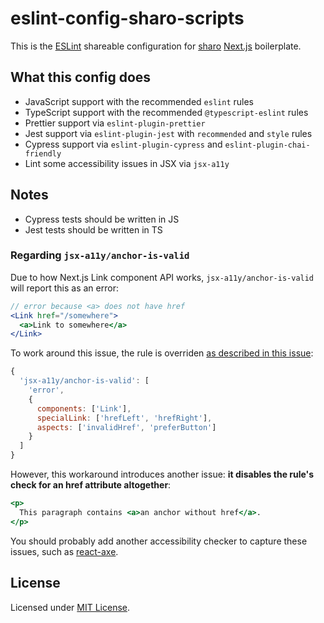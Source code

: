 # eslint-config-sharo-scripts

This is the [ESLint][eslint] shareable configuration for [sharo][sharo]
[Next.js][next] boilerplate.

## What this config does

- JavaScript support with the recommended `eslint` rules
- TypeScript support with the recommended `@typescript-eslint` rules
- Prettier support via `eslint-plugin-prettier`
- Jest support via `eslint-plugin-jest` with `recommended` and `style` rules
- Cypress support via `eslint-plugin-cypress` and `eslint-plugin-chai-friendly`
- Lint some accessibility issues in JSX via `jsx-a11y`

## Notes

- Cypress tests should be written in JS
- Jest tests should be written in TS

### Regarding `jsx-a11y/anchor-is-valid`

Due to how Next.js Link component API works, `jsx-a11y/anchor-is-valid` will
report this as an error:

```jsx
// error because <a> does not have href
<Link href="/somewhere">
  <a>Link to somewhere</a>
</Link>
```

To work around this issue, the rule is overriden [as described in this issue][anchor-workaround]:

```js
{
  'jsx-a11y/anchor-is-valid': [
    'error',
    {
      components: ['Link'],
      specialLink: ['hrefLeft', 'hrefRight'],
      aspects: ['invalidHref', 'preferButton']
    }
  ]
}
```

However, this workaround introduces another issue: **it disables the rule's
check for an href attribute altogether**:

```jsx
<p>
  This paragraph contains <a>an anchor without href</a>.
</p>
```

You should probably add another accessibility checker to capture these issues,
such as [react-axe].

## License

Licensed under [MIT License][license].

[anchor-workaround]: https://github.com/evcohen/eslint-plugin-jsx-a11y/issues/402#issuecomment-368305051
[eslint]: https://eslint.org/
[license]: https://github.com/tkesgar/eslint-config-sharo-scripts/blob/master/LICENSE
[next]: https://nextjs.org/docs
[react-axe]: https://github.com/dequelabs/react-axe
[sharo]: https://github.com/tkesgar/sharo
